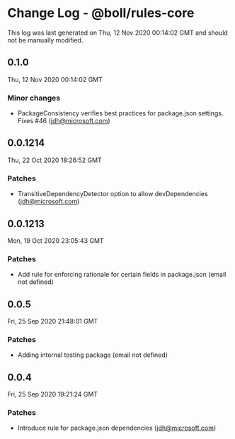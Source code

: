 # Change Log - @boll/rules-core

This log was last generated on Thu, 12 Nov 2020 00:14:02 GMT and should not be manually modified.

<!-- Start content -->

## 0.1.0

Thu, 12 Nov 2020 00:14:02 GMT

### Minor changes

- PackageConsistency verifies best practices for package.json settings. Fixes #46 (jdh@microsoft.com)

## 0.0.1214

Thu, 22 Oct 2020 18:26:52 GMT

### Patches

- TransitiveDependencyDetector option to allow devDependencies (jdh@microsoft.com)

## 0.0.1213

Mon, 19 Oct 2020 23:05:43 GMT

### Patches

- Add rule for enforcing rationale for certain fields in package.json (email not defined)

## 0.0.5

Fri, 25 Sep 2020 21:48:01 GMT

### Patches

- Adding internal testing package (email not defined)

## 0.0.4

Fri, 25 Sep 2020 19:21:24 GMT

### Patches

- Introduce rule for package.json dependencies (jdh@microsoft.com)
